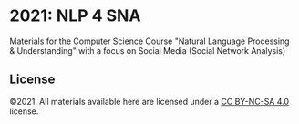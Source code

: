 # 2021: NLP 4 SNA 
Materials for the Computer Science Course "Natural Language Processing & Understanding" with a focus on Social Media (Social Network Analysis)

## License
©2021. All materials available here are licensed under a [CC BY-NC-SA 4.0](LICENSE.txt) license. 
